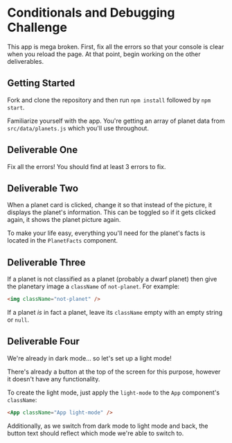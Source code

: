 # Conditionals and Debugging Challenge

This app is mega broken. First, fix all the errors so that your console is clear when you reload the page. At that point, begin working on the other deliverables.

## Getting Started

Fork and clone the repository and then run `npm install` followed by `npm start`.

Familiarize yourself with the app. You're getting an array of planet data from `src/data/planets.js` which you'll use throughout.

## Deliverable One

Fix all the errors! You should find at least 3 errors to fix.

## Deliverable Two

When a planet card is clicked, change it so that instead of the picture, it displays the planet's information. This can be toggled so if it gets clicked again, it shows the planet picture again.

To make your life easy, everything you'll need for the planet's facts is located in the `PlanetFacts` component.

## Deliverable Three

If a planet is not classified as a planet (probably a dwarf planet) then give the planetary image a `className` of `not-planet`. For example:

```html
<img className="not-planet" />
```

If a planet _is_ in fact a planet, leave its `className` empty with an empty string or `null`.

## Deliverable Four

We're already in dark mode... so let's set up a light mode!

There's already a button at the top of the screen for this purpose, however it doesn't have any functionality.

To create the light mode, just apply the `light-mode` to the `App` component's `className`:

```html
<App className="App light-mode" />
```

Additionally, as we switch from dark mode to light mode and back, the button text should reflect which mode we're able to switch to.
